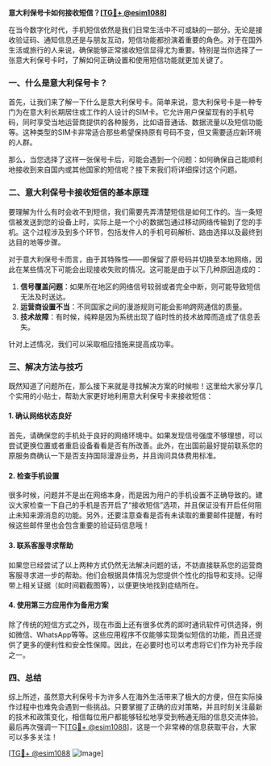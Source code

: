 **意大利保号卡如何接收短信？[[TG💪+ @esim1088](https://t.me/s/esim1088)]**

在当今数字化时代，手机短信依然是我们日常生活中不可或缺的一部分。无论是接收验证码、通知信息还是与朋友互动，短信功能都扮演着重要的角色。对于在国外生活或旅行的人来说，确保能够正常接收短信显得尤为重要。特别是当你选择了一张意大利保号卡时，了解如何正确设置和使用短信功能就更加关键了。

### 一、什么是意大利保号卡？

首先，让我们来了解一下什么是意大利保号卡。简单来说，意大利保号卡是一种专门为在意大利长期居住或工作的人设计的SIM卡。它允许用户保留现有的手机号码，同时享受当地运营商提供的各种服务，比如语音通话、数据流量以及短信功能等。这种类型的SIM卡非常适合那些希望保持原有号码不变，但又需要适应新环境的人群。

那么，当您选择了这样一张保号卡后，可能会遇到一个问题：如何确保自己能顺利地接收到来自国内或其他国家的短信呢？接下来我们将详细探讨这个问题。

### 二、意大利保号卡接收短信的基本原理

要理解为什么有时会收不到短信，我们需要先弄清楚短信是如何工作的。当一条短信被发送到您的设备上时，实际上是一个小的数据包通过移动网络传输到了您的手机。这个过程涉及到多个环节，包括发件人的手机号码解析、路由选择以及最终到达目的地等步骤。

对于意大利保号卡而言，由于其特殊性——即保留了原号码并切换至本地网络，因此在某些情况下可能会出现接收失败的情况。这可能是由于以下几种原因造成的：

1. **信号覆盖问题**：如果所在地区的网络信号较弱或者完全中断，则可能导致短信无法及时送达。
2. **运营商设置不当**：不同国家之间的漫游规则可能会影响跨网通信的质量。
3. **技术故障**：有时候，纯粹是因为系统出现了临时性的技术故障而造成了信息丢失。

针对上述情况，我们可以采取相应措施来提高成功率。

### 三、解决方法与技巧

既然知道了问题所在，那么接下来就是寻找解决方案的时候啦！这里给大家分享几个实用的小贴士，帮助大家更好地利用意大利保号卡来接收短信：

#### 1. 确认网络状态良好
首先，请确保您的手机处于良好的网络环境中。如果发现信号强度不够理想，可以尝试更换位置或者重启设备看看是否有所改善。此外，在出国前最好提前联系您的原服务商确认一下是否支持国际漫游业务，并且询问具体费用标准。

#### 2. 检查手机设置
很多时候，问题并不是出在网络本身，而是因为用户的手机设置不正确导致的。建议大家检查一下自己的手机是否开启了“接收短信”选项，并且保证没有开启任何阻止未知来源消息的功能。另外，还要注意查看是否有未读取的重要邮件提醒，有时候这些邮件里也会包含重要的验证码信息哦！

#### 3. 联系客服寻求帮助
如果您已经尝试了以上两种方式仍然无法解决问题的话，不妨直接联系您的运营商客服寻求进一步的帮助。他们会根据具体情况为您提供个性化的指导和支持。记得带上相关证据（如时间戳截图等），以便更快地找到症结所在。

#### 4. 使用第三方应用作为备用方案
除了传统的短信方式之外，现在市面上还有很多优秀的即时通讯软件可供选择，例如微信、WhatsApp等等。这些应用程序不仅能够实现类似短信的功能，而且还提供了更多的便利性和安全性保障。因此，在必要时也可以考虑将它们作为补充手段之一。

### 四、总结

综上所述，虽然意大利保号卡为许多人在海外生活带来了极大的方便，但在实际操作过程中也难免会遇到一些挑战。只要掌握了正确的应对策略，并且时刻关注最新的技术和政策变化，相信每位用户都能够轻松地享受到畅通无阻的信息交流体验。最后再次强调一下[[TG💪+ @esim1088](https://t.me/s/esim1088)]，这是一个非常棒的信息获取平台，大家可以多多关注！

[[TG💪+ @esim1088](https://t.me/s/esim1088) ![Image](https://i.postimg.cc/4NQfJmqS/Snipaste-2025-05-13-00-14-12.png)]